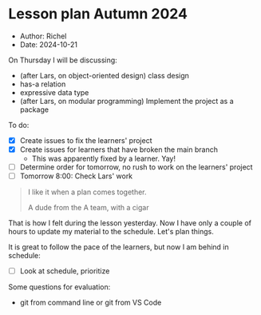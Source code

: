 # Lesson plan Autumn 2024

- Author: Richel
- Date: 2024-10-21

On Thursday I will be discussing:

- (after Lars, on object-oriented design) class design
- has-a relation
- expressive data type
- (after Lars, on modular programming) Implement the project as a package

To do:

- [x] Create issues to fix the learners' project
- [x] Create issues for learners that have broken the main branch    
    - This was apparently fixed by a learner. Yay!
- [ ] Determine order for tomorrow, no rush to work on the learners' project
- [ ] Tomorrow 8:00: Check Lars' work

> I like it when a plan comes together.
>
> A dude from the A team, with a cigar

That is how I felt during the lesson yesterday. Now I have only a couple of
hours to update my material to the schedule. Let's plan things.

It is great to follow the pace of the learners, 
but now I am behind in schedule:

- [ ] Look at schedule, prioritize




Some questions for evaluation:

- git from command line or git from VS Code

